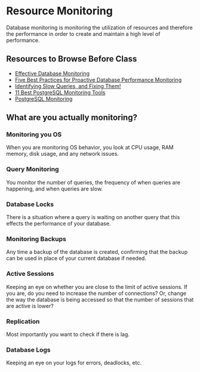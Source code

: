 # Resource Monitoring

Database monitoring is monitoring the utilization of resources and therefore the performance in order to create and maintain a high level of performance. 

## Resources to Browse Before Class

- [Effective Database Monitoring](https://go.heroix.com/database-monitoring)
- [Five Best Practices for Proactive Database Performance Monitoring](https://www.loggly.com/blog/5-ways-to-proactively-monitor-database-performance/)
- [Identifying Slow Queries, and Fixing Them!](https://www.postgresql.eu/events/fosdem2020/sessions/session/2838/slides/270/slow_queries.pdf)
- [11 Best PostgreSQL Monitoring Tools](https://www.comparitech.com/net-admin/best-postgresql-monitoring-tools/)
- [PostgreSQL Monitoring](https://wiki.postgresql.org/wiki/Monitoring)

## What are you actually monitoring?

### Monitoring you OS

When you are monitoring OS behavior, you look at CPU usage, RAM memory, disk usage, and any network issues.

### Query Monitoring

You monitor the number of queries, the frequency of when queries are happening, and when queries are slow.

### Database Locks

There is a situation where a query is waiting on another query that this effects the performance of your database.

### Monitoring Backups

Any time a backup of the database is created, confirming that the backup can be used in place of your current database if needed.

### Active Sessions

Keeping an eye on whether you are close to the limit of active sessions. If you are, do you need to increase the number of connections? Or, change the way the database is being accessed so that the number of sessions that are active is lower?

### Replication

Most importantly you want to check if there is lag.

### Database Logs

Keeping an eye on your logs for errors, deadlocks, etc.

